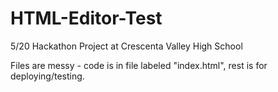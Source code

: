 # HTML-Editor-Test

5/20 Hackathon Project at Crescenta Valley High School

Files are messy - code is in file labeled "index.html", rest is for deploying/testing.
